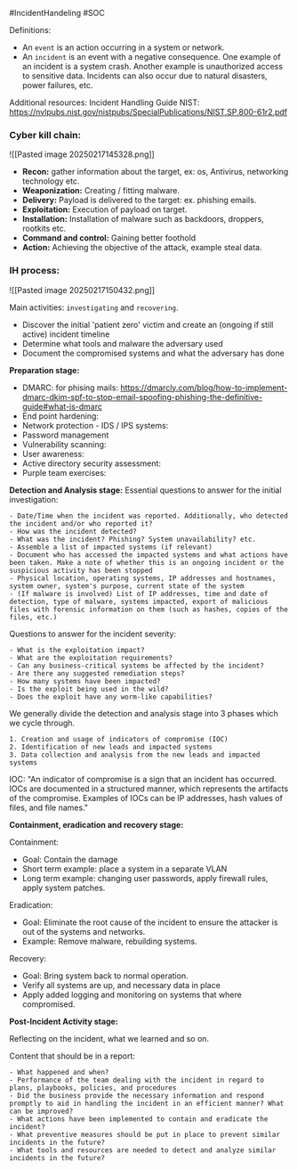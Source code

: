 #IncidentHandeling #SOC 


Definitions:
- An `event` is an action occurring in a system or network.
- An `incident` is an event with a negative consequence. One example of an incident is a system crash. Another example is unauthorized access to sensitive data. Incidents can also occur due to natural disasters, power failures, etc.



Additional resources:
Incident Handling Guide NIST: https://nvlpubs.nist.gov/nistpubs/SpecialPublications/NIST.SP.800-61r2.pdf



### Cyber kill chain:
![[Pasted image 20250217145328.png]]

- **Recon:** gather information about the target, ex: os, Antivirus, networking technology etc.
- **Weaponization:** Creating / fitting malware. 
- **Delivery:** Payload is delivered to the target: ex. phishing emails.
- **Exploitation:** Execution of payload on target.
- **Installation:** Installation of malware such as backdoors, droppers, rootkits etc.
- **Command and control:** Gaining better foothold 
- **Action:** Achieving the objective of the attack, example steal data. 


### IH process:
![[Pasted image 20250217150432.png]]

Main activities: `investigating` and `recovering`.
- Discover the initial 'patient zero' victim and create an (ongoing if still active) incident timeline
- Determine what tools and malware the adversary used
- Document the compromised systems and what the adversary has done

**Preparation stage:**
- DMARC: for phising mails:  https://dmarcly.com/blog/how-to-implement-dmarc-dkim-spf-to-stop-email-spoofing-phishing-the-definitive-guide#what-is-dmarc 
- End point hardening: 
- Network protection - IDS / IPS systems:
- Password management
- Vulnerability scanning:
- User awareness:
- Active directory security assessment:
- Purple team exercises:

**Detection and Analysis stage:**
Essential questions to answer for the initial investigation: 
```
- Date/Time when the incident was reported. Additionally, who detected the incident and/or who reported it?
- How was the incident detected?
- What was the incident? Phishing? System unavailability? etc.
- Assemble a list of impacted systems (if relevant)
- Document who has accessed the impacted systems and what actions have been taken. Make a note of whether this is an ongoing incident or the suspicious activity has been stopped
- Physical location, operating systems, IP addresses and hostnames, system owner, system's purpose, current state of the system
- (If malware is involved) List of IP addresses, time and date of detection, type of malware, systems impacted, export of malicious files with forensic information on them (such as hashes, copies of the files, etc.)
```

Questions to answer for the incident severity:
```
- What is the exploitation impact?
- What are the exploitation requirements?
- Can any business-critical systems be affected by the incident?
- Are there any suggested remediation steps?
- How many systems have been impacted?
- Is the exploit being used in the wild?
- Does the exploit have any worm-like capabilities?
```

We generally divide the detection and analysis stage into 3 phases which we cycle through. 
```
1. Creation and usage of indicators of compromise (IOC)
2. Identification of new leads and impacted systems
3. Data collection and analysis from the new leads and impacted systems
```

IOC: "An indicator of compromise is a sign that an incident has occurred. IOCs are documented in a structured manner, which represents the artifacts of the compromise. Examples of IOCs can be IP addresses, hash values of files, and file names."


**Containment, eradication and recovery stage:**

Containment:
- Goal: Contain the damage
- Short term example: place a system in a separate VLAN  
- Long term example: changing user passwords, apply firewall rules, apply system patches. 

Eradication:
- Goal: Eliminate the root cause of the incident to ensure the attacker is out of the systems and networks.
- Example: Remove malware, rebuilding systems. 

Recovery: 
- Goal: Bring system back to normal operation.
- Verify all systems are up, and necessary data in place 
- Apply added logging and monitoring on systems that where compromised. 

**Post-Incident Activity stage:**

Reflecting on the incident, what we learned and so on. 

Content that should be in a report:
```
- What happened and when?
- Performance of the team dealing with the incident in regard to plans, playbooks, policies, and procedures
- Did the business provide the necessary information and respond promptly to aid in handling the incident in an efficient manner? What can be improved?
- What actions have been implemented to contain and eradicate the incident?
- What preventive measures should be put in place to prevent similar incidents in the future?
- What tools and resources are needed to detect and analyze similar incidents in the future?
```


